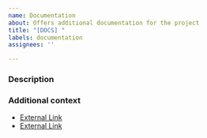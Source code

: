```yaml
---
name: Documentation
about: Offers additional documentation for the project
title: "[DOCS] "
labels: documentation
assignees: ''

---
```


### Description

### Additional context
* [External Link](#)
* [External Link](#)
